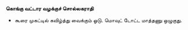 **கொங்கு வட்டார வழக்குச் சொல்லகராதி**
- கூரை முகட்டில் கவிழ்த்து வைக்கும் ஓடு. மொவுட் டோட்ட மாத்தணு ஒழுகுது.

